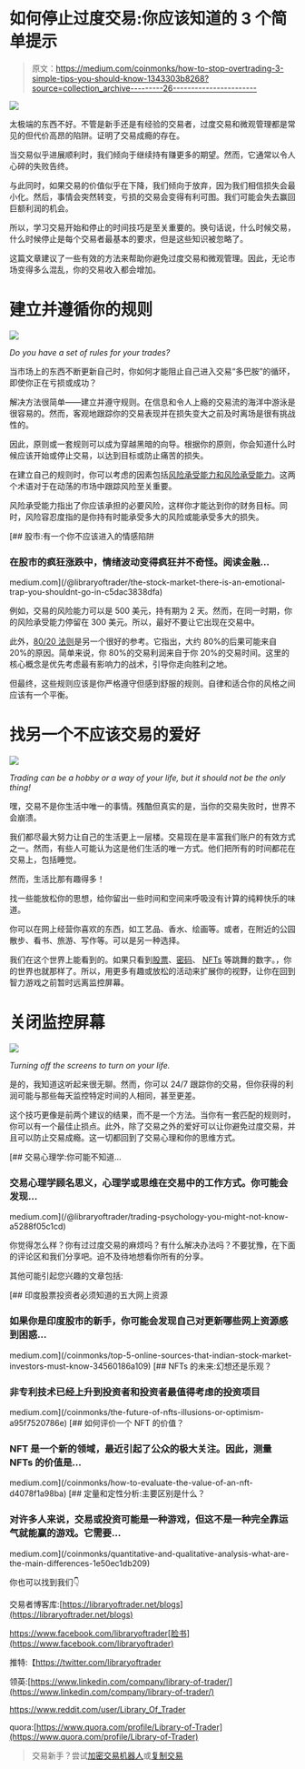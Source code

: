 # 如何停止过度交易:你应该知道的 3 个简单提示

> 原文：<https://medium.com/coinmonks/how-to-stop-overtrading-3-simple-tips-you-should-know-1343303b8268?source=collection_archive---------26----------------------->

![](img/6b77acbaea26a728a9d5d1ab1b8f6dd1.png)

太极端的东西不好。不管是新手还是有经验的交易者，过度交易和微观管理都是常见的但代价高昂的陷阱。证明了交易成瘾的存在。

当交易似乎进展顺利时，我们倾向于继续持有赚更多的期望。然而，它通常以令人心碎的失败告终。

与此同时，如果交易的价值似乎在下降，我们倾向于放弃，因为我们相信损失会最小化。然后，事情会突然转变，亏损的交易会变得有利可图。我们可能会失去赢回巨额利润的机会。

所以，学习交易开始和停止的时间技巧是至关重要的。换句话说，什么时候交易，什么时候停止是每个交易者最基本的要求，但是这些知识被忽略了。

这篇文章建议了一些有效的方法来帮助你避免过度交易和微观管理。因此，无论市场变得多么混乱，你的交易收入都会增加。

# 建立并遵循你的规则

![](img/0e8ecd2cc9dd0c5bb1b5bb8f7500031e.png)

*Do you have a set of rules for your trades?*

当市场上的东西不断更新自己时，你如何才能阻止自己进入交易“多巴胺”的循环，即使你正在亏损或成功？

解决方法很简单——建立并遵守规则。在信息和令人上瘾的交易流的海洋中游泳是很容易的。然而，客观地跟踪你的交易表现并在损失变大之前及时离场是很有挑战性的。

因此，原则或一套规则可以成为穿越黑暗的向导。根据你的原则，你会知道什么时候应该开始或停止交易，以达到目标或防止痛苦的损失。

在建立自己的规则时，你可以考虑的因素包括[风险承受能力和风险承受能力](/@libraryoftrader/the-stock-market-there-is-an-emotional-trap-you-shouldnt-go-in-c5dac3838dfa)。这两个术语对于在动荡的市场中跟踪风险至关重要。

风险承受能力指出了你应该承担的必要风险，这样你才能达到你的财务目标。同时，风险容忍度指的是你持有时能承受多大的风险或能承受多大的损失。

[](/@libraryoftrader/the-stock-market-there-is-an-emotional-trap-you-shouldnt-go-in-c5dac3838dfa) [## 股市:有一个你不应该进入的情感陷阱

### 在股市的疯狂涨跌中，情绪波动变得疯狂并不奇怪。阅读金融…

medium.com](/@libraryoftrader/the-stock-market-there-is-an-emotional-trap-you-shouldnt-go-in-c5dac3838dfa) 

例如，交易的风险能力可以是 500 美元，持有期为 2 天。然而，在同一时期，你的风险承受能力停留在 300 美元。所以，最好不要让它出现在交易中。

此外，[80/20 法则](/pm101/how-you-can-apply-the-80-20-rule-in-your-life-and-work-7d094a78e136)是另一个很好的参考。它指出，大约 80%的后果可能来自 20%的原因。简单来说，你 80%的交易利润来自于你 20%的交易时间。这里的核心概念是优先考虑最有影响力的战术，引导你走向胜利之地。

但最终，这些规则应该是你严格遵守但感到舒服的规则。自律和适合你的风格之间应该有一个平衡。

# 找另一个不应该交易的爱好

![](img/8723a9558bf73d09a3ee736022db3563.png)

*Trading can be a hobby or a way of your life, but it should not be the only thing!*

嘿，交易不是你生活中唯一的事情。残酷但真实的是，当你的交易失败时，世界不会崩溃。

我们都尽最大努力让自己的生活更上一层楼。交易现在是丰富我们账户的有效方式之一。然而，有些人可能认为这是他们生活的唯一方式。他们把所有的时间都花在交易上，包括睡觉。

然而，生活比那有趣得多！

找一些能放松你的思想，给你留出一些时间和空间来呼吸没有计算的纯粹快乐的味道。

你可以在网上经营你喜欢的东西，如工艺品、香水、绘画等。或者，在附近的公园散步、看书、旅游、写作等。可以是另一种选择。

我们在这个世界上能看到的。如果只看到[股票](/@libraryoftrader/the-stock-market-there-is-an-emotional-trap-you-shouldnt-go-in-c5dac3838dfa)、[密码](/@libraryoftrader/how-to-get-through-the-tough-cryptos-winter-4b047aba4196)、 [NFTs](/@libraryoftrader/nft-explained-for-dummies-f8a53cdc1e28) 等跳舞的数字。，你的世界也就那样了。所以，用更多有趣或放松的活动来扩展你的视野，让你在回到智力游戏之前暂时远离监控屏幕。

# 关闭监控屏幕

![](img/ca2348bcfd2f64960248cc4daa00c035.png)

*Turning off the screens to turn on your life.*

是的，我知道这听起来很无聊。然而，你可以 24/7 跟踪你的交易，但你获得的利润可能与那些每天监控特定时间的人相同，甚至更差。

这个技巧更像是前两个建议的结果，而不是一个方法。当你有一套匹配的规则时，你可以有一个最佳止损点。此外，除了交易之外的爱好可以让你避免过度交易，并且可以防止交易成瘾。这一切都回到了交易心理和你的思维方式。

[](/@libraryoftrader/trading-psychology-you-might-not-know-a5288f05c1cd) [## 交易心理学:你可能不知道…

### 交易心理学顾名思义，心理学或思维在交易中的工作方式。你可能会发现…

medium.com](/@libraryoftrader/trading-psychology-you-might-not-know-a5288f05c1cd) 

你觉得怎么样？你有过过度交易的麻烦吗？有什么解决办法吗？不要犹豫，在下面的评论区和我们分享吧。迫不及待地想看你所有的分享。

其他可能引起您兴趣的文章包括:

[](/coinmonks/top-5-online-sources-that-indian-stock-market-investors-must-know-34560186a109) [## 印度股票投资者必须知道的五大网上资源

### 如果你是印度股市的新手，你可能会发现自己对更新哪些网上资源感到困惑…

medium.com](/coinmonks/top-5-online-sources-that-indian-stock-market-investors-must-know-34560186a109) [](/coinmonks/the-future-of-nfts-illusions-or-optimism-a95f7520786e) [## NFTs 的未来:幻想还是乐观？

### 非专利技术已经上升到投资者和投资者最值得考虑的投资项目

medium.com](/coinmonks/the-future-of-nfts-illusions-or-optimism-a95f7520786e) [](/coinmonks/how-to-evaluate-the-value-of-an-nft-d4078f1a98ba) [## 如何评价一个 NFT 的价值？

### NFT 是一个新的领域，最近引起了公众的极大关注。因此，测量 NFTs 的价值是…

medium.com](/coinmonks/how-to-evaluate-the-value-of-an-nft-d4078f1a98ba) [](/coinmonks/quantitative-and-qualitative-analysis-what-are-the-main-differences-1e50ec1db209) [## 定量和定性分析:主要区别是什么？

### 对许多人来说，交易或投资可能是一种游戏，但这不是一种完全靠运气就能赢的游戏。它需要…

medium.com](/coinmonks/quantitative-and-qualitative-analysis-what-are-the-main-differences-1e50ec1db209) 

你也可以找到我们👇

交易者博客库:[https://libraryoftrader.net/blogs](https://libraryoftrader.net/blogs)

https://www.facebook.com/libraryoftrader[脸书](https://www.facebook.com/libraryoftrader)

推特:【https://twitter.com/libraryoftrader 

领英:[https://www.linkedin.com/company/library-of-trader/](https://www.linkedin.com/company/library-of-trader/)

https://www.reddit.com/user/Library_Of_Trader

quora:[https://www.quora.com/profile/Library-of-Trader](https://www.quora.com/profile/Library-of-Trader)

> 交易新手？尝试[加密交易机器人](/coinmonks/crypto-trading-bot-c2ffce8acb2a)或[复制交易](/coinmonks/top-10-crypto-copy-trading-platforms-for-beginners-d0c37c7d698c)